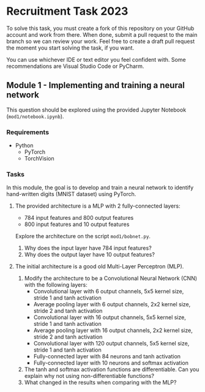 # Recruitment Task 2023

To solve this task, you must create a fork of this repository on your GitHub account and work from there. When done, submit a pull request to the main branch so we can review your work. Feel free to create a draft pull request the moment you start solving the task, if you want.

You can use whichever IDE or text editor you feel confident with. Some recommendations are Visual Studio Code or PyCharm.

## Module 1 - Implementing and training a neural network

This question should be explored using the provided Jupyter Notebook (`mod1/notebook.ipynb`).

### Requirements

- Python
    - PyTorch
    - TorchVision

### Tasks

In this module, the goal is to develop and train a neural network to identify hand-written digits (MNIST dataset) using PyTorch.

1. The provided architecture is a MLP with 2 fully-connected layers:
    - 784 input features and 800 output features
    - 800 input features and 10 output features
    
    Explore the architecture on the script `mod1/bobnet.py`.
    1. Why does the input layer have 784 input features?
    2. Why does the output layer have 10 output features?

2. The initial architecture is a good old Multi-Layer Perceptron (MLP). 
    1. Modify the architecture to be a Convolutional Neural Network (CNN) with the following layers:
        - Convolutional layer with 6 output channels, 5x5 kernel size, stride 1 and tanh activation
        - Average pooling layer with 6 output channels, 2x2 kernel size, stride 2 and tanh activation
        - Convolutional layer with 16 output channels, 5x5 kernel size, stride 1 and tanh activation
        - Average pooling layer with 16 output channels, 2x2 kernel size, stride 2 and tanh activation
        - Convolutional layer with 120 output channels, 5x5 kernel size, stride 1 and tanh activation
        - Fully-connected layer with 84 neurons and tanh activation
        - Fully-connected layer with 10 neurons and softmax activation
    2. The tanh and softmax activation functions are differentiable. Can you explain why not using non-differentiable functions?
    3. What changed in the results when comparing with the MLP?